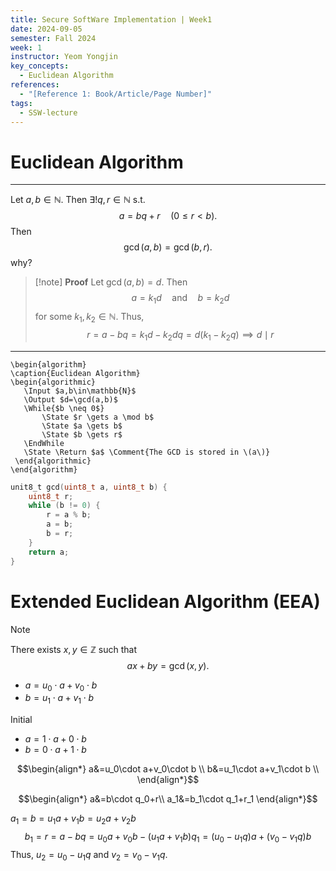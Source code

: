 ```yaml
---
title: Secure SoftWare Implementation | Week1
date: 2024-09-05
semester: Fall 2024
week: 1
instructor: Yeom Yongjin
key_concepts:
  - Euclidean Algorithm
references:
  - "[Reference 1: Book/Article/Page Number]"
tags:
  - SSW-lecture
---
```


# Euclidean Algorithm
---

Let $a,b\in\mathbb{N}$. Then $\exists!q,r\in\mathbb{N}$ s.t. 
$$a=bq+r\quad(0\leq r<b).$$
Then 
$$\gcd(a,b)=\gcd(b,r).$$
why?

> [!note] **Proof**
> Let $\gcd(a,b)=d$. Then
> $$a=k_1d\quad\text{and}\quad b=k_2d$$
> for some $k_1,k_2\in\mathbb{N}$. Thus,
> $$r=a-bq=k_1d-k_2dq=d(k_1-k_2q)\implies d\mid r$$


---
 ```pseudo
\begin{algorithm}
\caption{Euclidean Algorithm}
\begin{algorithmic}
	\Input $a,b\in\mathbb{N}$
	\Output $d=\gcd(a,b)$
	\While{$b \neq 0$}
		\State $r \gets a \mod b$
		\State $a \gets b$
		\State $b \gets r$
	\EndWhile
	\State \Return $a$ \Comment{The GCD is stored in \(a\)}
  \end{algorithmic}
\end{algorithm}
```

```c
unit8_t gcd(uint8_t a, uint8_t b) {
	uint8_t r;
	while (b != 0) {
		r = a % b;
		a = b;
		b = r;
	}
	return a;
}
```
# Extended Euclidean Algorithm (EEA)

> [!note]
> There exists $x,y\in\mathbb{Z}$ such that
$$ax+by=\gcd(x,y).$$


- $a=u_0\cdot a+v_0\cdot b$
- $b= u_1\cdot a+v_1\cdot b$

Initial
- $a=1\cdot a+0\cdot b$
- $b= 0\cdot a+1\cdot b$

$$\begin{align*}
a&=u_0\cdot a+v_0\cdot b \\
b&=u_1\cdot a+v_1\cdot b \\
\end{align*}$$

$$\begin{align*}
a&=b\cdot q_0+r\\
a_1&=b_1\cdot q_1+r_1
\end{align*}$$


$a_1=b=u_1a+v_1b=u_2a+v_2b$
$$b_1=r=a-bq=u_0a+v_0b-(u_1a+v_1b)q_1=(u_0-u_1q)a+(v_0-v_1q)b$$
Thus, $u_2=u_0-u_1q$ and $v_2=v_0-v_1q$.

